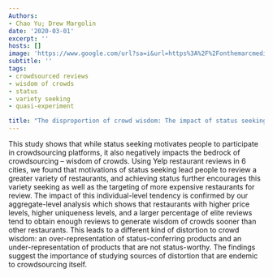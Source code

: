 ```yaml
---
Authors:
- Chao Yu; Drew Margolin
date: '2020-03-01'
excerpt: ''
hosts: []
image: 'https://www.google.com/url?sa=i&url=https%3A%2F%2Fonthemarcmedia.com%2F5-best-practices-yelp%2F&psig=AOvVaw0DIHNk21_lpFTJ2SX5GoWr&ust=1597187222020000&source=images&cd=vfe&ved=0CAIQjRxqFwoTCNjc3pzgkesCFQAAAAAdAAAAABAO'
subtitle: ''
tags:
- crowdsourced reviews
- wisdom of crowds
- status
- variety seeking
- quasi-experiment

title: "The disproportion of crowd wisdom: The impact of status seeking on Yelp reviews"
---
```


This study shows that while status seeking motivates people to participate in crowdsourcing platforms, it also negatively impacts the bedrock of crowdsourcing – wisdom of crowds. Using Yelp restaurant reviews in 6 cities, we found that motivations of status seeking lead people to review a greater variety of restaurants, and achieving status further encourages this variety seeking as well as the targeting of more expensive restaurants for review. The impact of this individual-level tendency is confirmed by our aggregate-level analysis which shows that restaurants with higher price levels, higher uniqueness levels, and a larger percentage of elite reviews tend to obtain enough reviews to generate wisdom of crowds sooner than other restaurants. This leads to a different kind of distortion to crowd wisdom: an over-representation of status-conferring products and an under-representation of products that are not status-worthy. The findings suggest the importance of studying sources of distortion that are endemic to crowdsourcing itself.   

